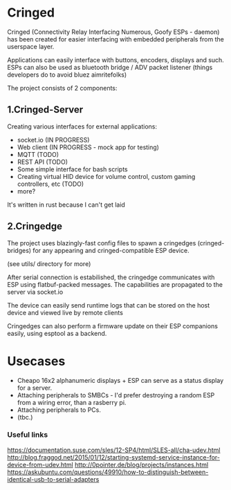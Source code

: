 # Cringed

Cringed (Connectivity Relay Interfacing Numerous, Goofy ESPs - daemon) has been created for easier interfacing with embedded peripherals from the userspace layer.

Applications can easily interface with buttons, encoders, displays and such. ESPs can also be used as bluetooth bridge / ADV packet listener (things developers do to avoid bluez aimritefolks)

The project consists of 2 components:

## 1.Cringed-Server

Creating various interfaces for external applications:
* socket.io (IN PROGRESS)
* Web client (IN PROGRESS - mock app for testing)
* MQTT (TODO)
* REST API (TODO)
* Some simple interface for bash scripts
* Creating virtual HID device for volume control, custom gaming controllers, etc (TODO)
* more?


It's written in rust because I can't get laid

## 2.Cringedge

The project uses blazingly-fast config files to spawn a cringedges (cringed-bridges) for any appearing and cringed-compatible ESP device.

(see utils/ directory for more)

After serial connection is estabilished, the cringedge communicates with ESP using flatbuf-packed messages. The capabilities are propagated to the server
via socket.io

The device can easily send runtime logs that can be stored on the host device and viewed live by remote clients

Cringedges can also perform a firmware update on their ESP companions easily, using esptool as a backend.

# Usecases

* Cheapo 16x2 alphanumeric displays + ESP can serve as a status display for a server.
* Attaching peripherals to SMBCs - I'd prefer destroying a random ESP from a wiring error, than a rasberry pi. 
* Attaching peripherals to PCs.
* (tbc.) 


### Useful links

https://documentation.suse.com/sles/12-SP4/html/SLES-all/cha-udev.html
http://blog.fraggod.net/2015/01/12/starting-systemd-service-instance-for-device-from-udev.html
http://0pointer.de/blog/projects/instances.html
https://askubuntu.com/questions/49910/how-to-distinguish-between-identical-usb-to-serial-adapters